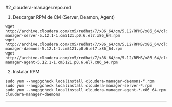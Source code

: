 #2_cloudera-manager.repo.md

1. Descargar RPM de CM (Server, Deamon, Agent)
```
wget http://archive.cloudera.com/cm5/redhat/7/x86_64/cm/5.12/RPMS/x86_64/cloudera-manager-server-5.12.1-1.cm5121.p0.6.el7.x86_64.rpm
wget http://archive.cloudera.com/cm5/redhat/7/x86_64/cm/5.12/RPMS/x86_64/cloudera-manager-daemons-5.12.1-1.cm5121.p0.6.el7.x86_64.rpm
wget http://archive.cloudera.com/cm5/redhat/7/x86_64/cm/5.12/RPMS/x86_64/cloudera-manager-agent-5.12.1-1.cm5121.p0.6.el7.x86_64.rpm
```

2. 	Instalar RPM
```
sudo yum --nogpgcheck localinstall cloudera-manager-daemons-*.rpm
sudo yum --nogpgcheck localinstall cloudera-manager-server-*.rpm
sudo yum --nogpgcheck localinstall cloudera-manager-agent-*.x86_64.rpm cloudera-manager-daemons
```

-----